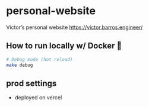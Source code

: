 # personal-website

Victor’s personal website
https://victor.barros.engineer/

## How to run locally w/ Docker 🐳

```sh
# Debug mode (hot reload)
make debug
```

## prod settings

- deployed on vercel

<!--
TODO

- add linkedin recommendations (https://www.linkedin.com/in/victor-barros-dev/details/recommendations/), like https://cekrem.github.io/ from here https://github.com/cekrem/cekrem.github.io
- add preview to sextou page https://www.google.com/search?q=how+to+add+preview+to+webpage,+so+show+the+preview+when+send+the+link+on+whatsapp&ie=UTF-8&oe=UTF-8&hl=en-us&client=safari&safe=active
- Universal & Accessible UI Components for React Native & Web https://v1.gluestack.io/ui/v1
- improve termgifforge idea w/ https://www.cheapui.com/ or https://lovable.dev/
- [How to set up a tracking pixel with Google Tag Manager?](https://cookie-script.com/blog/tracking-pixel)


-->
